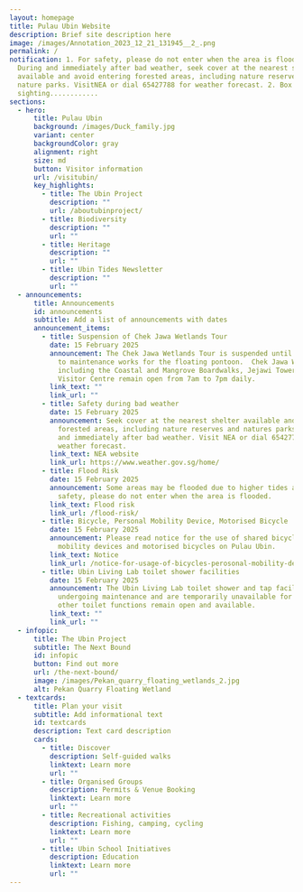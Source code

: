 ```yaml
---
layout: homepage
title: Pulau Ubin Website
description: Brief site description here
image: /images/Annotation_2023_12_21_131945__2_.png
permalink: /
notification: 1. For safety, please do not enter when the area is flooded.
  During and immediately after bad weather, seek cover at the nearest shelter
  available and avoid entering forested areas, including nature reserves and
  nature parks. VisitNEA or dial 65427788 for weather forecast. 2. Box Jellyfish
  sighting............
sections:
  - hero:
      title: Pulau Ubin
      background: /images/Duck_family.jpg
      variant: center
      backgroundColor: gray
      alignment: right
      size: md
      button: Visitor information
      url: /visitubin/
      key_highlights:
        - title: The Ubin Project
          description: ""
          url: /aboutubinproject/
        - title: Biodiversity
          description: ""
          url: ""
        - title: Heritage
          description: ""
          url: ""
        - title: Ubin Tides Newsletter
          description: ""
          url: ""
  - announcements:
      title: Announcements
      id: announcements
      subtitle: Add a list of announcements with dates
      announcement_items:
        - title: Suspension of Chek Jawa Wetlands Tour
          date: 15 February 2025
          announcement: The Chek Jawa Wetlands Tour is suspended until further notice due
            to maintenance works for the floating pontoon.  Chek Jawa Wetlands,
            including the Coastal and Mangrove Boardwalks, Jejawi Tower and
            Visitor Centre remain open from 7am to 7pm daily.
          link_text: ""
          link_url: ""
        - title: Safety during bad weather
          date: 15 February 2025
          announcement: Seek cover at the nearest shelter available and avoid entering
            forested areas, including nature reserves and natures parks during
            and immediately after bad weather. Visit NEA or dial 65427788 for
            weather forecast.
          link_text: NEA website
          link_url: https://www.weather.gov.sg/home/
        - title: Flood Risk
          date: 15 February 2025
          announcement: Some areas may be flooded due to higher tides and bad weather. For
            safety, please do not enter when the area is flooded.
          link_text: Flood risk
          link_url: /flood-risk/
        - title: Bicycle, Personal Mobility Device, Motorised Bicycle
          date: 15 February 2025
          announcement: Please read notice for the use of shared bicycles, perosonal
            mobility devices and motorised bicycles on Pulau Ubin.
          link_text: Notice
          link_url: /notice-for-usage-of-bicycles-perosonal-mobility-devices-and-motorised-vehicles/
        - title: Ubin Living Lab toilet shower facilities
          date: 15 February 2025
          announcement: The Ubin Living Lab toilet shower and tap facilities are
            undergoing maintenance and are temporarily unavailable for use. The
            other toilet functions remain open and available.
          link_text: ""
          link_url: ""
  - infopic:
      title: The Ubin Project
      subtitle: The Next Bound
      id: infopic
      button: Find out more
      url: /the-next-bound/
      image: /images/Pekan_quarry_floating_wetlands_2.jpg
      alt: Pekan Quarry Floating Wetland
  - textcards:
      title: Plan your visit
      subtitle: Add informational text
      id: textcards
      description: Text card description
      cards:
        - title: Discover
          description: Self-guided walks
          linktext: Learn more
          url: ""
        - title: Organised Groups
          description: Permits & Venue Booking
          linktext: Learn more
          url: ""
        - title: Recreational activities
          description: Fishing, camping, cycling
          linktext: Learn more
          url: ""
        - title: Ubin School Initiatives
          description: Education
          linktext: Learn more
          url: ""
---
```

